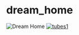 # dream_home
![Dream Home](https://github.com/user-attachments/assets/81708613-af24-4b22-8ca1-c33b84fc6191)
[![tubes1](https://github.com/username/reponame/raw/main/path/to/thumbnail.jpg)](https://github.com/username/reponame/raw/main/path/to/tubes1.mp4)
